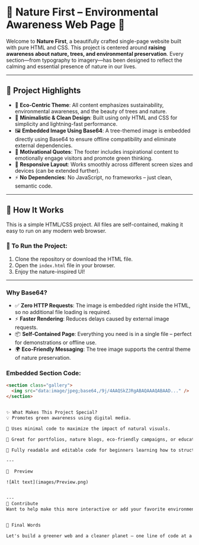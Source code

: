 # 🌿 Nature First – Environmental Awareness Web Page 🌳

Welcome to **Nature First**, a beautifully crafted single-page website built with pure HTML and CSS. This project is centered around **raising awareness about nature, trees, and environmental preservation**. Every section—from typography to imagery—has been designed to reflect the calming and essential presence of nature in our lives.

---

## 📌 Project Highlights

- 🌳 **Eco-Centric Theme**: All content emphasizes sustainability, environmental awareness, and the beauty of trees and nature.
- 🎨 **Minimalistic & Clean Design**: Built using only HTML and CSS for simplicity and lightning-fast performance.
- 🖼️ **Embedded Image Using Base64**: A tree-themed image is embedded directly using Base64 to ensure offline compatibility and eliminate external dependencies.
- 💬 **Motivational Quotes**: The footer includes inspirational content to emotionally engage visitors and promote green thinking.
- 📱 **Responsive Layout**: Works smoothly across different screen sizes and devices (can be extended further).
- ⚡ **No Dependencies**: No JavaScript, no frameworks – just clean, semantic code.

---

## 🔧 How It Works

This is a simple HTML/CSS project. All files are self-contained, making it easy to run on any modern web browser.

### 🔗 To Run the Project:
1. Clone the repository or download the HTML file.
2. Open the `index.html` file in your browser.
3. Enjoy the nature-inspired UI!

---

### Why Base64?

- ✅ **Zero HTTP Requests**: The image is embedded right inside the HTML, so no additional file loading is required.
- ⚡ **Faster Rendering**: Reduces delays caused by external image requests.
- 📦 **Self-Contained Page**: Everything you need is in a single file – perfect for demonstrations or offline use.
- 🌍 **Eco-Friendly Messaging**: The tree image supports the central theme of nature preservation.

### Embedded Section Code:

```html
<section class="gallery">
  <img src="data:image/jpeg;base64,/9j/4AAQSkZJRgABAQAAAQABAAD..." />
</section>


✨ What Makes This Project Special?
💡 Promotes green awareness using digital media.

🌱 Uses minimal code to maximize the impact of natural visuals.

🎯 Great for portfolios, nature blogs, eco-friendly campaigns, or educational content on climate change and sustainability.

📖 Fully readable and editable code for beginners learning how to structure meaningful web content.

---

📸  Preview

![Alt text](images/Preview.png)


---
💚 Contribute
Want to help make this more interactive or add your favorite environmental quote? Contributions are welcome!


🌟 Final Words

Let's build a greener web and a cleaner planet – one line of code at a time! 🌍💻🌲


